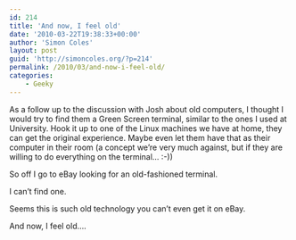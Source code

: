 ```yaml
---
id: 214
title: 'And now, I feel old'
date: '2010-03-22T19:38:33+00:00'
author: 'Simon Coles'
layout: post
guid: 'http://simoncoles.org/?p=214'
permalink: /2010/03/and-now-i-feel-old/
categories:
    - Geeky
---
```


As a follow up to the discussion with Josh about old computers, I thought I would try to find them a Green Screen terminal, similar to the ones I used at University. Hook it up to one of the Linux machines we have at home, they can get the original experience. Maybe even let them have that as their computer in their room (a concept we’re very much against, but if they are willing to do everything on the terminal… :-))

So off I go to eBay looking for an old-fashioned terminal.

I can’t find one.

Seems this is such old technology you can’t even get it on eBay.

And now, I feel old….